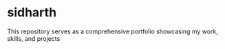 # sidharth
This repository serves as a comprehensive portfolio showcasing my work, skills, and projects
